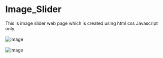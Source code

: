# Image_Slider
This is image slider web page which is created using html css Javascript only.
<br/><br/>
![image](https://user-images.githubusercontent.com/96313339/171632419-1146dc65-4302-489f-84f0-098b50c57bb7.png)
<br/><br/>
![image](https://user-images.githubusercontent.com/96313339/171632833-b5ddfc26-9fae-4a5a-b4e1-62d8504e659c.png)
